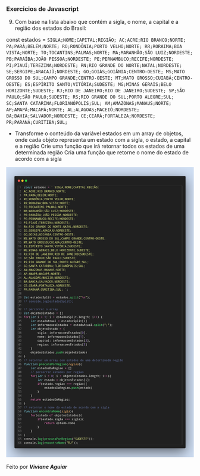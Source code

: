 ### Exercicios de Javascript

9) Com base na lista abaixo que contém a sigla, o nome, a capital e a região dos
estados do Brasil:

const estados = ` SIGLA;NOME;CAPITAL;REGIÃO;
AC;ACRE;RIO BRANCO;NORTE;
PA;PARÁ;BELÉM;NORTE;
RO;RONDÔNIA;PORTO VELHO;NORTE;
RR;RORAIMA;BOA VISTA;NORTE;
TO;TOCANTINS;PALMAS;NORTE;
MA;MARANHÃO;SÃO LUIZ;NORDESTE;
PB;PARAÍBA;JOÃO PESSOA;NORDESTE;
PE;PERNAMBUCO;RECIFE;NORDESTE;
PI;PIAUÍ;TEREZINA;NORDESTE;
RN;RIO GRANDE DO NORTE;NATAL;NORDESTE;
SE;SERGIPE;ARACAJÚ;NORDESTE;
GO;GOIÁS;GOIÂNIA;CENTRO-OESTE;
MS;MATO GROSSO DO SUL;CAMPO GRANDE;CENTRO-OESTE;
MT;MATO GROSSO;CUIABÁ;CENTRO-OESTE;
ES;ESPÍRITO SANTO;VITÓRIA;SUDESTE;
MG;MINAS GERAIS;BELO HORIZONTE;SUDESTE;
RJ;RIO DE JANEIRO;RIO DE JANEIRO;SUDESTE;
SP;SÃO PAULO;SÃO PAULO;SUDESTE;
RS;RIO GRANDE DO SUL;PORTO ALEGRE;SUL;
SC;SANTA CATARINA;FLORIANÓPOLIS;SUL;
AM;AMAZONAS;MANAUS;NORTE;
AP;AMAPÁ;MACAPÁ;NORTE;
AL;ALAGOAS;MACEIÓ;NORDESTE;
BA;BAHIA;SALVADOR;NORDESTE;
CE;CEARÁ;FORTALEZA;NORDESTE;
PR;PARANÁ;CURITIBA;SUL; `

- Transforme o conteúdo da variável estados em um array de objetos, onde cada
objeto representa um estado com a sigla, o estado, a capital e a região
Crie uma função que irá retornar todos os estados de uma determinada região
Cria uma função que retorne o nome do estado de acordo com a sigla

<img src="../img/exercicio-09.png">

Feito por ***Viviane Aguiar***